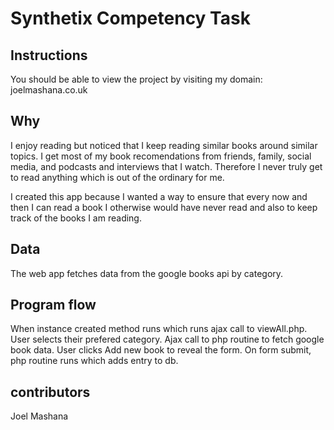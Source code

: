 # Synthetix Competency Task

## Instructions
You should be able to view the project by visiting my domain: joelmashana.co.uk

## Why
I enjoy reading but noticed that I keep reading similar books around similar topics. I get most of my book recomendations from friends, family, social media, and podcasts and interviews that I watch. Therefore I never truly get to read anything which is out of the ordinary for me. 

I created this app because I wanted a way to ensure that every now and then I can read a book I otherwise would have never read and also to keep track of the books I am reading.

## Data

The web app fetches data from the google books api by category.

## Program flow
When instance created method runs which runs ajax call to viewAll.php.
User selects their prefered category.
Ajax call to php routine to fetch google book data.
User clicks Add new book to reveal the form.
On form submit, php routine runs which adds entry to db.

## contributors
Joel Mashana
